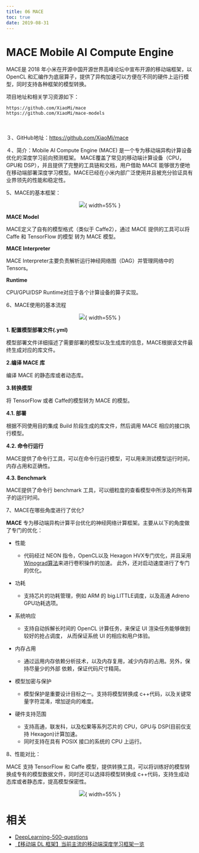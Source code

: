 ```yaml
---
title: 06 MACE
toc: true
date: 2019-08-31
---
```


# MACE Mobile AI Compute Engine


MACE是 2018 年小米在开源中国开源世界高峰论坛中宣布开源的移动端框架，以 OpenCL 和汇编作为底层算子，提供了异构加速可以方便在不同的硬件上运行模型，同时支持各种框架的模型转换。


项目地址和相关学习资源如下：

```
https://github.com/XiaoMi/mace
https://github.com/XiaoMi/mace-models
```

　

３、GitHub地址：https://github.com/XiaoMi/mace

４、简介：Mobile AI Compute Engine (MACE) 是一个专为移动端异构计算设备优化的深度学习前向预测框架。
MACE覆盖了常见的移动端计算设备（CPU，GPU和 DSP），并且提供了完整的工具链和文档，用户借助 MACE 能够很方便地在移动端部署深度学习模型。MACE已经在小米内部广泛使用并且被充分验证具有业界领先的性能和稳定性。

5、MACE的基本框架：

<center>

![](http://images.iterate.site/blog/image/20190722/npXDYRHunYx3.png?imageslim){ width=55% }

</center>


**MACE Model**

MACE定义了自有的模型格式（类似于 Caffe2），通过 MACE 提供的工具可以将 Caffe 和 TensorFlow 的模型 转为 MACE 模型。

**MACE Interpreter**

MACE Interpreter主要负责解析运行神经网络图（DAG）并管理网络中的 Tensors。

**Runtime**

CPU/GPU/DSP Runtime对应于各个计算设备的算子实现。



6、MACE使用的基本流程

<center>

![](http://images.iterate.site/blog/image/20190722/Heif1tpmw5Ej.png?imageslim){ width=55% }

</center>


**1. 配置模型部署文件(.yml)**

模型部署文件详细描述了需要部署的模型以及生成库的信息，MACE根据该文件最终生成对应的库文件。

**2.编译 MACE 库**

编译 MACE 的静态库或者动态库。

**3.转换模型**

将 TensorFlow 或者 Caffe的模型转为 MACE 的模型。

**4.1. 部署**

根据不同使用目的集成 Build 阶段生成的库文件，然后调用 MACE 相应的接口执行模型。

**4.2. 命令行运行**

MACE提供了命令行工具，可以在命令行运行模型，可以用来测试模型运行时间，内存占用和正确性。

**4.3. Benchmark**

MACE提供了命令行 benchmark 工具，可以细粒度的查看模型中所涉及的所有算子的运行时间。



7、MACE在哪些角度进行了优化?

**MACE** 专为移动端异构计算平台优化的神经网络计算框架。主要从以下的角度做了专门的优化：

* 性能
  * 代码经过 NEON 指令，OpenCL以及 Hexagon HVX专门优化，并且采用
    [Winograd算法](https://arxiv.org/abs/1509.09308)来进行卷积操作的加速。
    此外，还对启动速度进行了专门的优化。
* 功耗

  * 支持芯片的功耗管理，例如 ARM 的 big.LITTLE调度，以及高通 Adreno GPU功耗选项。
* 系统响应
  * 支持自动拆解长时间的 OpenCL 计算任务，来保证 UI 渲染任务能够做到较好的抢占调度，
    从而保证系统 UI 的相应和用户体验。
* 内存占用
  * 通过运用内存依赖分析技术，以及内存复用，减少内存的占用。另外，保持尽量少的外部
    依赖，保证代码尺寸精简。
* 模型加密与保护

  * 模型保护是重要设计目标之一。支持将模型转换成 c++代码，以及关键常量字符混淆，增加逆向的难度。
* 硬件支持范围
  * 支持高通，联发科，以及松果等系列芯片的 CPU，GPU与 DSP(目前仅支持 Hexagon)计算加速。
  * 同时支持在具有 POSIX 接口的系统的 CPU 上运行。


8、性能对比：

MACE 支持 TensorFlow 和 Caffe 模型，提供转换工具，可以将训练好的模型转换成专有的模型数据文件，同时还可以选择将模型转换成 c++代码，支持生成动态库或者静态库，提高模型保密性。

<center>

![](http://images.iterate.site/blog/image/20190722/CdPoUtLI0JxN.jpg?imageslim){ width=55% }

</center>



# 相关

- [DeepLearning-500-questions](https://github.com/scutan90/DeepLearning-500-questions)
- [【移动端 DL 框架】当前主流的移动端深度学习框架一览](https://zhuanlan.zhihu.com/p/67117914)
